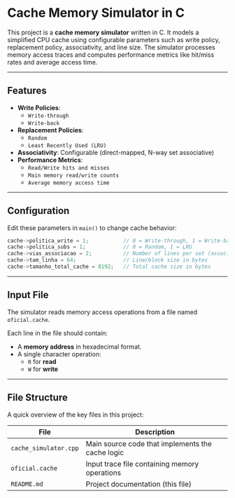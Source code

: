 # Cache Memory Simulator in C

This project is a **cache memory simulator** written in C. It models a simplified CPU cache using configurable parameters such as write policy, replacement policy, associativity, and line size. The simulator processes memory access traces and computes performance metrics like hit/miss rates and average access time.

---

## Features

- **Write Policies**:
  - `Write-through`
  - `Write-back`
- **Replacement Policies**:
  - `Random`
  - `Least Recently Used (LRU)`
- **Associativity**: Configurable (direct-mapped, N-way set associative)
- **Performance Metrics**:
  - `Read/Write hits and misses`
  - `Main memory read/write counts`
  - `Average memory access time`

---

## Configuration

Edit these parameters in `main()` to change cache behavior:

```c
cache->politica_write = 1;           // 0 = Write-through, 1 = Write-back
cache->politica_subs = 1;            // 0 = Random, 1 = LRU
cache->vias_associacao = 2;          // Number of lines per set (associativity)
cache->tam_linha = 64;               // Line/block size in bytes
cache->tamanho_total_cache = 8192;   // Total cache size in bytes
```

---

## Input File

The simulator reads memory access operations from a file named `oficial.cache`.

Each line in the file should contain:
- A **memory address** in hexadecimal format.
- A single character operation:
  - `R` for **read**
  - `W` for **write**

---

## File Structure

A quick overview of the key files in this project:

| File                    | Description                                      |
|-------------------------|--------------------------------------------------|
| `cache_simulator.cpp`   | Main source code that implements the cache logic |
| `oficial.cache`         | Input trace file containing memory operations    |
| `README.md`             | Project documentation (this file)                |
